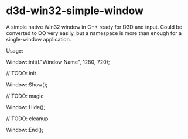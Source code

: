 # d3d-win32-simple-window
A simple native Win32 window in C++ ready for D3D and input. Could be converted to OO very easily, but a namespace is more than enough for a single-window application.

Usage:

Window::init(L"Window Name", 1280, 720);

// TODO: init

Window::Show();

// TODO: magic

Window::Hide();

// TODO: cleanup

Window::End();
